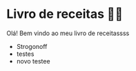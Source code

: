 # Livro de receitas :man_cook:

Olá! Bem vindo ao meu livro de receitassss

- Strogonoff
- testes
- novo testee
